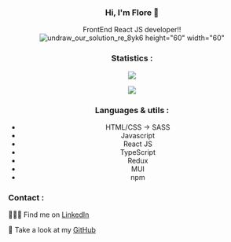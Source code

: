 <center>

### Hi, I'm Flore 👋
  
 FrontEnd React JS developer!!
 ![undraw_our_solution_re_8yk6 height="60" width="60"](https://user-images.githubusercontent.com/67862441/168171846-95b8d1d6-caa6-4560-ab16-0901d29520ee.svg)
 
 ### Statistics : 
 ![](https://github-readme-stats.vercel.app/api/top-langs/?username=Flower-dev&hide_langs_below=8&count_private=true) 
 
 ![](https://github-readme-stats.vercel.app/api?username=Flower-dev&show_icons=true&count_private=true)


### Languages & utils : 
- HTML/CSS -> SASS
- Javascript
- React JS 
- TypeScript
- Redux
- MUI
- npm

</center>


### Contact :


👩🏼‍💻 Find me on [LinkedIn](https://frama.link/lienversmonlinkedin)

:file_folder: Take a look at my [GitHub](https://github.com/Flower-dev)
<!--
**Flower-dev/Flower-dev** is a ✨ _special_ ✨ repository because its `README.md` (this file) appears on your GitHub profile.

Here are some ideas to get you started:

- 🔭 I’m currently working on ...
- 🌱 I’m currently learning ...
- 👯 I’m looking to collaborate on ...
- 🤔 I’m looking for help with ...
- 💬 Ask me about ...
- 📫 How to reach me: ...
- 😄 Pronouns: ...
- ⚡ Fun fact: ...
-->
